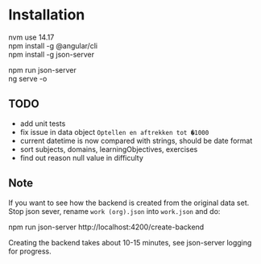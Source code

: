 # Installation

nvm use 14.17  
npm install -g @angular/cli  
npm install -g json-server  

npm run json-server  
ng serve -o

## TODO
- add unit tests
- fix issue in data object `Optellen en aftrekken tot �1000`
- current datetime is now compared with strings, should be date format
- sort subjects, domains, learningObjectives, exercises
- find out reason null value in difficulty

## Note

If you want to see how the backend is created from the original data set. Stop json sever, rename `work (org).json` into `work.json` and do:

npm run json-server
http://localhost:4200/create-backend

Creating the backend takes about 10-15 minutes, see json-server logging for progress.
